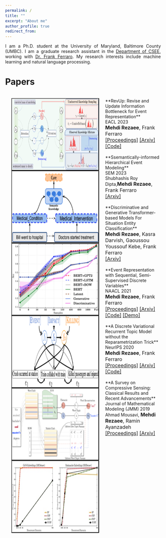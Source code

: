 ```yaml
---
permalink: /
title: ""
excerpt: "About me"
author_profile: true
redirect_from:
---
```

<p align="justify"> 
I am a Ph.D. student at the University of Maryland, Baltimore County (UMBC). I am a graduate research assistant in the <a href="https://www.csee.umbc.edu/">Department of CSEE</a>, working with <a href="https://www.csee.umbc.edu/~ferraro/">Dr. Frank Ferraro</a>. My research interests include machine learning and natural language processing.
</p>

# <a name="paper-id"></a> Papers

<br>
<img src="images/RevUpModel.png" alt="" width="280" height="230" align="left" hspace="20" style="border: #000000 2px outset;">
**RevUp: Revise and Update Information Bottleneck for Event Representation**<br>
EACL 2023<br>
<font size="3"><b>Mehdi Rezaee</b>, Frank Ferraro<br>
<a href="https://aclanthology.org/2023.eacl-main.56.pdf">[Proceedings]</a> <a href="https://arxiv.org/pdf/2205.12248.pdf">[Arxiv]</a> <a href="https://github.com/mmrezaee/RevUp">[Code]</a></font>
<br><br>

<img src="images/sem.png" alt="" width="280" height="230" align="left" hspace="20" style="border: #000000 2px outset;">
**Ssemantically-informed Hierarchical Event Modeling**<br>
SEM 2023<br>
Shubhashis Roy Dipta,<font size="3"><b>Mehdi Rezaee</b>, Frank Ferraro<br>
<a href="https://arxiv.org/pdf/2212.10547.pdf">[Arxiv]</a></font>
<br><br>

<img src="images/situation.png" alt="" width="280" height="230" align="left" hspace="20" style="border: #000000 2px outset;">
**Discriminative and Generative Transformer-based Models For Situation Entity Classification**<br>
<font size="3"><b>Mehdi Rezaee</b>, Kasra Darvish, Gaoussou Youssouf Kebe, Frank Ferraro<br>
<a href="https://arxiv.org/pdf/2109.07434.pdf">[Arxiv]</a></font>
<br><br>

<img src="images/SSDVAE_42.png" alt="" width="280" height="230" align="left" hspace="20" style="border: #000000 2px outset;">
**Event Representation with Sequential, Semi-Supervised Discrete Variables**<br>
NAACL 2021<br>
<font size="3"><b>Mehdi Rezaee</b>, Frank Ferraro<br>
<a href="https://aclanthology.org/2021.naacl-main.374.pdf">[Proceedings]</a> <a href="https://arxiv.org/pdf/2010.04361.pdf">[Arxiv]</a> <a href="https://github.com/mmrezaee/SSDVAE">[Code]</a> <a href="https://colab.research.google.com/drive/1blsHkUReIrDhwvRVwEAUY3rGBrp7Up1I#scrollTo=uUNm5pag9Nnu">[Demo]</a></font>
<br><br>

<img src="images/vrtm_EncDec_42.png" alt="" width="280" height="230" align="left" hspace="20" style="border: #000000 2px outset;">
**A Discrete Variational Recurrent Topic Model without the Reparametrization Trick**<br>
NeurIPS 2020<br>
<font size="3"><b>Mehdi Rezaee</b>, Frank Ferraro<br>
<a href="https://proceedings.neurips.cc/paper/2020/file/9f1d5659d5880fb427f6e04ae500fc25-Paper.pdf">[Proceedings]</a> <a href="https://arxiv.org/pdf/2010.12055.pdf">[Arxiv]</a> <a href="https://github.com/mmrezaee/VRTM">[Code]</a></font>
<br><br>

<img src="images/survey_42.jpg" alt="" width="280" height="230" align="left" hspace="20" style="border: #000000 2px outset;">
**A Survey on Compressive Sensing: Classical Results and Recent Advancements**<br>
Journal of Mathematical Modeling (JMM) 2019<br> Ahmad Mousavi, <font size="3"><b>Mehdi Rezaee</b>, Ramin Ayanzadeh<br>
<a href="https://jmm.guilan.ac.ir/article_4155_b84c66cd66053821ec4e8c2447fd3bf1.pdf">[Proceedings]</a> <a href="https://arxiv.org/pdf/1908.01014.pdf">[Arxiv]</a></font>
<br>
